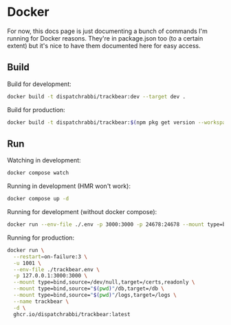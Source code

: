 # Docker

For now, this docs page is just documenting a bunch of commands I'm running for Docker reasons. They're in package.json too (to a certain extent) but it's nice to have them documented here for easy access.

## Build

Build for development:
```sh
docker build -t dispatchrabbi/trackbear:dev --target dev .
```

Build for production:
```sh
docker build -t dispatchrabbi/trackbear:$(npm pkg get version --workspaces=false | tr -d \") -t latest --target prod .
```

## Run

Watching in development:
```sh
docker compose watch
```

Running in development (HMR won't work):
```sh
docker compose up -d
```

Running for development (without docker compose):
```sh
docker run --env-file ./.env -p 3000:3000 -p 24678:24678 --mount type=bind,source="$(pwd)"/../trackbear/certs,target=/certs,readonly --mount type=bind,source="$(pwd)"/../trackbear/db,target=/db --mount type=bind,source="$(pwd)"/logs,target=/logs --name trackbear-dev --rm dispatchrabbi/trackbear:dev
```

Running for production:
```sh
docker run \
  --restart=on-failure:3 \
  -u 1001 \
  --env-file ./trackbear.env \
  -p 127.0.0.1:3000:3000 \
  --mount type=bind,source=/dev/null,target=/certs,readonly \
  --mount type=bind,source="$(pwd)"/db,target=/db \
  --mount type=bind,source="$(pwd)"/logs,target=/logs \
  --name trackbear \
  -d \
  ghcr.io/dispatchrabbi/trackbear:latest
```
